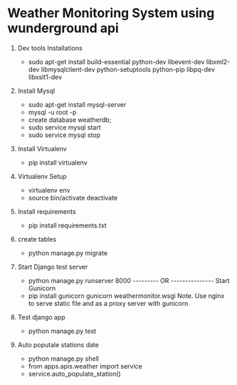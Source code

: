 Weather Monitoring System using wunderground api
===================================================================

1. Dev tools Installations
	* sudo apt-get install build-essential python-dev libevent-dev libxml2-dev libmysqlclient-dev python-setuptools python-pip libpq-dev libxslt1-dev

2. Install Mysql
    * sudo apt-get install mysql-server
    * mysql -u root -p
    * create database weatherdb;
    * sudo service mysql start
    * sudo service mysql stop
   
3. Install Virtualenv
    * pip install virtualenv

4. Virtualenv Setup
    * virtualenv env
    * source bin/activate
    deactivate

5. Install requirements
    * pip install requirements.txt 

6. create tables
   * python manage.py migrate

7. Start Django test server
   * python manage.py runserver 8000
   --------- OR ---------------
   Start Gunicorn
   * pip install gunicorn
   gunicorn weathermonitor.wsgi
   Note. Use nginx to serve static file and as a proxy server with gunicorn

8. Test django app
    * python manage.py test

9. Auto poputale stations date
    * python manage.py shell
    * from apps.apis.weather import service
    * service.auto_populate_station()




    
